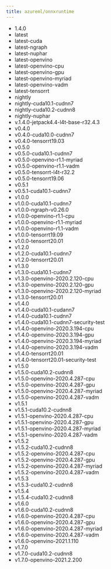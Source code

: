 ```yaml
---
title: azureml/onnxruntime
---
```

- 1.4.0
- latest
- latest-cuda
- latest-ngraph
- latest-nuphar
- latest-openvino
- latest-openvino-cpu
- latest-openvino-gpu
- latest-openvino-myriad
- latest-openvino-vadm
- latest-tensorrt
- nightly
- nightly-cuda10.1-cudnn7
- nightly-cuda10.2-cudnn8
- nightly-nuphar
- v.1.4.0-jetpack4.4-l4t-base-r32.4.3
- v0.4.0
- v0.4.0-cuda10.0-cudnn7
- v0.4.0-tensorrt19.03
- v0.5.0
- v0.5.0-cuda10.1-cudnn7
- v0.5.0-openvino-r1.1-myriad
- v0.5.0-openvino-r1.1-vadm
- v0.5.0-tensorrt-l4t-r32.2
- v0.5.0-tensorrt19.06
- v0.5.1
- v0.5.1-cuda10.1-cudnn7
- v1.0.0
- v1.0.0-cuda10.1-cudnn7
- v1.0.0-ngraph-v0.26.0
- v1.0.0-openvino-r1.1-cpu
- v1.0.0-openvino-r1.1-myriad
- v1.0.0-openvino-r1.1-vadm
- v1.0.0-tensorrt19.09
- v1.0.0-tensorrt20.01
- v1.2.0
- v1.2.0-cuda10.1-cudnn7
- v1.2.0-tensorrt20.01
- v1.3.0
- v1.3.0-cuda10.1-cudnn7
- v1.3.0-openvino-2020.2.120-cpu
- v1.3.0-openvino-2020.2.120-gpu
- v1.3.0-openvino-2020.2.120-myriad
- v1.3.0-tensorrt20.01
- v1.4.0
- v1.4.0-cuda10.1-cudann7
- v1.4.0-cuda10.1-cudnn7
- v1.4.0-cuda10.1-cudnn7-security-test
- v1.4.0-openvino-2020.3.194-cpu
- v1.4.0-openvino-2020.3.194-gpu
- v1.4.0-openvino-2020.3.194-myriad
- v1.4.0-openvino-2020.3.194-vadm
- v1.4.0-tensorrt20.01
- v1.4.0-tensorrt20.01-security-test
- v1.5.0
- v1.5.0-cuda10.2-cudnn8
- v1.5.0-openvino-2020.4.287-cpu
- v1.5.0-openvino-2020.4.287-gpu
- v1.5.0-openvino-2020.4.287-myriad
- v1.5.0-openvino-2020.4.287-vadm
- v1.5.1
- v1.5.1-cuda10.2-cudnn8
- v1.5.1-openvino-2020.4.287-cpu
- v1.5.1-openvino-2020.4.287-gpu
- v1.5.1-openvino-2020.4.287-myriad
- v1.5.1-openvino-2020.4.287-vadm
- v1.5.2
- v1.5.2-cuda10.2-cudnn8
- v1.5.2-openvino-2020.4.287-cpu
- v1.5.2-openvino-2020.4.287-gpu
- v1.5.2-openvino-2020.4.287-myriad
- v1.5.2-openvino-2020.4.287-vadm
- v1.5.3
- v1.5.3-cuda10.2-cudnn8
- v1.5.4
- v1.5.4-cuda10.2-cudnn8
- v1.6.0
- v1.6.0-cuda10.2-cudnn8
- v1.6.0-openvino-2020.4.287-cpu
- v1.6.0-openvino-2020.4.287-gpu
- v1.6.0-openvino-2020.4.287-myriad
- v1.6.0-openvino-2020.4.287-vadm
- v1.6.0-openvino-2021.1.110
- v1.7.0
- v1.7.0-cuda10.2-cudnn8
- v1.7.0-openvino-2021.2.200
